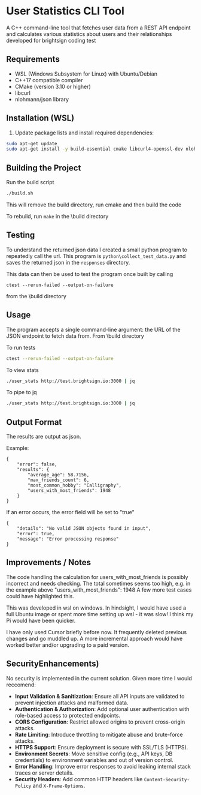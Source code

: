# User Statistics CLI Tool

A C++ command-line tool that fetches user data from a REST API endpoint and calculates various statistics about users and their relationships developed for brightsign coding test

## Requirements

- WSL (Windows Subsystem for Linux) with Ubuntu/Debian
- C++17 compatible compiler
- CMake (version 3.10 or higher)
- libcurl
- nlohmann/json library

## Installation (WSL)

1. Update package lists and install required dependencies:
```bash
sudo apt-get update
sudo apt-get install -y build-essential cmake libcurl4-openssl-dev nlohmann-json3-dev
```

## Building the Project

Run the build script
```bash
./build.sh
```
This will remove the build directory, run cmake and then build the code

To rebuild, run `make` in the \build directory

## Testing

To understand the returned json data I created a small python program to repeatedly call the url. This program is `python\collect_test_data.py` and saves the returned json in the `responses` directory. 

This data can then be used to test the program once built by calling

`ctest --rerun-failed --output-on-failure`

from the \build directory

## Usage

The program accepts a single command-line argument: the URL of the JSON endpoint to fetch data from.
From \build directory

To run tests
```bash
ctest --rerun-failed --output-on-failure
```
To view stats
```bash
./user_stats http://test.brightsign.io:3000 | jq
```

To pipe to jq
```bash
./user_stats http://test.brightsign.io:3000 | jq
```

## Output Format

The results are output as json. 

Example:
```
{
    "error": false,
    "results": {
        "average_age": 58.7156,
        "max_friends_count": 6,
        "most_common_hobby": "Calligraphy",
        "users_with_most_friends": 1948
    }
}
```

If an error occurs, the error field will be set to "true"

```
{
    "details": "No valid JSON objects found in input",
    "error": true,
    "message": "Error processing response"
}
```
## Improvements / Notes

The code handling the calculation for users_with_most_friends is possibly incorrect and needs checking. The total sometimes seems too high, e.g. in the example above "users_with_most_friends": 1948
A few more test cases could have highlighted this.

This was developed in wsl on windows. In hindsight, I would have used a full Ubuntu image or spent more time setting up wsl - it was slow! I think my Pi would have been quicker.

I have only used Cursor briefly before now. It frequently deleted previous changes and go muddled up. A more incremental approach would have worked better and/or upgrading to a paid version.

## SecurityEnhancements)

No security is implemented in the current solution. Given more time I would reccomend:

- **Input Validation & Sanitization**: Ensure all API inputs are validated to prevent injection attacks and malformed data.
- **Authentication & Authorization**: Add optional user authentication with role-based access to protected endpoints.
- **CORS Configuration**: Restrict allowed origins to prevent cross-origin attacks.
- **Rate Limiting**: Introduce throttling to mitigate abuse and brute-force attacks.
- **HTTPS Support**: Ensure deployment is secure with SSL/TLS (HTTPS).
- **Environment Secrets**: Move sensitive config (e.g., API keys, DB credentials) to environment variables and out of version control.
- **Error Handling**: Improve error responses to avoid leaking internal stack traces or server details.
- **Security Headers**: Add common HTTP headers like `Content-Security-Policy` and `X-Frame-Options`.
